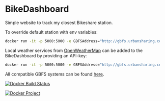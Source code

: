 # BikeDashboard

Simple website to track my closest Bikeshare station.

To override default station with env variables:

```bash
docker run -it -p 5000:5000 -e GBFSAddress="http://gbfs.urbansharing.com/trondheim/gbfs.json" -e StationName="Lerkendal" andmos/bikedashboard
```

Local weather services from [OpenWeatherMap](https://openweathermap.org) can be added to the BikeDashboard by providing an API-key:

```bash
docker run -it -p 5000:5000 -e GBFSAddress="http://gbfs.urbansharing.com/trondheim/gbfs.json" -e StationName="Skansen" -e WeatherServiceAPIKey="" andmos/bikedashboard
```

All compatible GBFS systems can be found [here](https://github.com/NABSA/gbfs/blob/master/systems.csv).

[![Docker Build
Status](https://img.shields.io/docker/build/andmos/bikedashboard.svg)](https://hub.docker.com/r/andmos/bikedashboard/)

[![Docker Project](https://img.shields.io/docker/pulls/andmos/bikedashboard.svg)](https://hub.docker.com/r/andmos/bikedashboard/)
